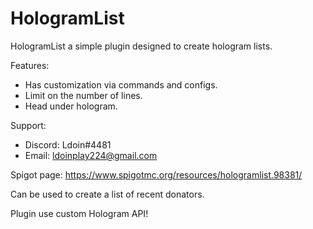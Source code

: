# HologramList
HologramList a simple plugin designed to create hologram lists.

Features:
- Has customization via commands and configs.
- Limit on the number of lines.
- Head under hologram.

Support:
- Discord: Ldoin#4481
- Email: ldoinplay224@gmail.com

Spigot page: https://www.spigotmc.org/resources/hologramlist.98381/

Can be used to create a list of recent donators.

Plugin use custom Hologram API!

